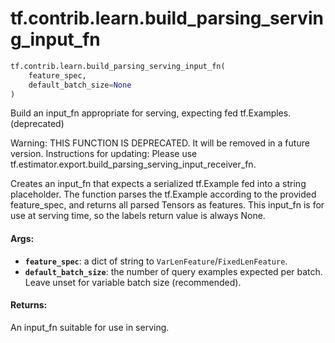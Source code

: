 <div itemscope itemtype="http://developers.google.com/ReferenceObject">
<meta itemprop="name" content="tf.contrib.learn.build_parsing_serving_input_fn" />
<meta itemprop="path" content="Stable" />
</div>

# tf.contrib.learn.build_parsing_serving_input_fn

``` python
tf.contrib.learn.build_parsing_serving_input_fn(
    feature_spec,
    default_batch_size=None
)
```

Build an input_fn appropriate for serving, expecting fed tf.Examples. (deprecated)

Warning: THIS FUNCTION IS DEPRECATED. It will be removed in a future version.
Instructions for updating:
Please use tf.estimator.export.build_parsing_serving_input_receiver_fn.

Creates an input_fn that expects a serialized tf.Example fed into a string
placeholder.  The function parses the tf.Example according to the provided
feature_spec, and returns all parsed Tensors as features.  This input_fn is
for use at serving time, so the labels return value is always None.

#### Args:

* <b>`feature_spec`</b>: a dict of string to `VarLenFeature`/`FixedLenFeature`.
* <b>`default_batch_size`</b>: the number of query examples expected per batch.
      Leave unset for variable batch size (recommended).


#### Returns:

An input_fn suitable for use in serving.
